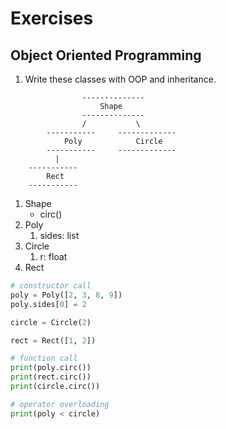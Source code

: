 # Exercises

## Object Oriented Programming

1. Write these classes with OOP and inheritance.

```
                --------------
                    Shape
                --------------
                /           \
        -----------     -------------
            Poly            Circle
        -----------     -------------
          |
    -----------
        Rect
    -----------

```

1. Shape
   - circ()
2. Poly
   1. sides: list
3. Circle
   1. r: float
4. Rect

```python
# constructor call
poly = Poly([2, 3, 8, 9])
poly.sides[0] = 2

circle = Circle(2)

rect = Rect([1, 2])

# function call
print(poly.circ())
print(rect.circ())
print(circle.circ())

# operator overloading
print(poly < circle)
```